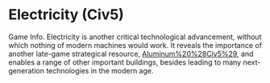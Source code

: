 # Electricity (Civ5)

Game Info.
Electricity is another critical technological advancement, without which nothing of modern machines would work. It reveals the importance of another late-game strategical resource, [Aluminum%20%28Civ5%29](Aluminum), and enables a range of other important buildings, besides leading to many next-generation technologies in the modern age.